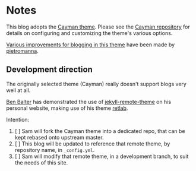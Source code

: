 
# Notes

This blog adopts the [Cayman theme][2]. Please see the [Cayman repository][1] for 
details on configuring and customizing the theme's various options.

[Various improvements for blogging in this theme][3] have been made by [pietromanna][4].


## Development direction

The originally selected theme (Cayman) really doesn't support blogs very well at all. 

[Ben Balter][7] has demonstrated the use of [jekyll-remote-theme][6] on his personal website, making use of his theme [retlab][8].

Intention:
1. [ ] Sam will fork the Cayman theme into a dedicated repo, that can be kept rebased onto upstream master.
2. [ ] This blog will be updated to reference that remote theme, by repository name, in `_config.yml`.
3. [ ] Sam will modify that remote theme, in a development branch, to suit the needs of this site.



[1]: https://github.com/pages-themes/cayman
[2]: https://pages-themes.github.io/cayman/
[3]: https://github.com/pietromenna/jekyll-cayman-theme
[4]: https://github.com/pietromenna
[5]: https://medium.com/@lafraia/best-practices-installing-jekyll-theme-using-git-submodules-a40a5f7a9edc
[6]: https://github.com/benbalter/jekyll-remote-theme
[7]: https://github.com/benbalter/benbalter.github.com
[8]: https://github.com/benbalter/retlab